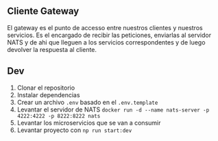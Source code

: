 ## Cliente Gateway
El gateway es el punto de accesso entre nuestros clientes y nuestros servicios. Es el encargado
de recibir las peticiones, enviarlas al servidor NATS y de ahi que lleguen a los servicios
correspondentes y de luego devolver la respuesta al cliente.


## Dev

1. Clonar el repositorio
2. Instalar dependencias
3. Crear un archivo `.env` basado en el `.env.template`
4. Levantar el servidor de NATS
`docker run -d --name nats-server -p 4222:4222 -p 8222:8222 nats`
5. Levantar los microservicios que se van a consumir
6. Levantar proyecto con `np run start:dev`